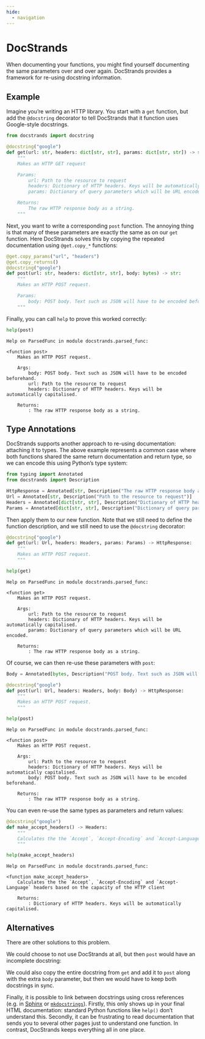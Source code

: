 ```yaml
---
hide:
  - navigation
---
```



# DocStrands

When documenting your functions, you might find yourself documenting the
same parameters over and over again. DocStrands provides a framework for
re-using docstring information.

## Example

Imagine you’re writing an HTTP library. You start with a `get` function,
but add the `@docstring` decorator to tell DocStrands that it function
uses Google-style docstrings.

``` python
from docstrands import docstring

@docstring("google")
def get(url: str, headers: dict[str, str], params: dict[str, str]) -> str:
    """
    Makes an HTTP GET request

    Params:
        url: Path to the resource to request
        headers: Dictionary of HTTP headers. Keys will be automatically capitalised.
        params: Dictionary of query parameters which will be URL encoded.

    Returns:
        The raw HTTP response body as a string.
    """
```

Next, you want to write a corresponding `post` function. The annoying
thing is that many of these parameters are exactly the same as on our
`get` function. Here DocStrands solves this by copying the repeated
documentation using `@get.copy_*` functions:

``` python
@get.copy_params("url", "headers")
@get.copy_returns()
@docstring("google")
def post(url: str, headers: dict[str, str], body: bytes) -> str:
    """
    Makes an HTTP POST request.

    Params:
        body: POST body. Text such as JSON will have to be encoded beforehand.
    """
```

Finally, you can call `help` to prove this worked correctly:

``` python
help(post)
```

    Help on ParsedFunc in module docstrands.parsed_func:

    <function post>
        Makes an HTTP POST request.

        Args:
            body: POST body. Text such as JSON will have to be encoded beforehand.
            url: Path to the resource to request
            headers: Dictionary of HTTP headers. Keys will be automatically capitalised.

        Returns:
            : The raw HTTP response body as a string.

## Type Annotations

DocStrands supports another approach to re-using documentation:
attaching it to types. The above example represents a common case where
both functions shared the same return documentation and return type, so
we can encode this using Python’s type system:

``` python
from typing import Annotated
from docstrands import Description

HttpResponse = Annotated[str, Description("The raw HTTP response body as a string.")]
Url = Annotated[str, Description("Path to the resource to request")]
Headers = Annotated[dict[str, str], Description("Dictionary of HTTP headers. Keys will be automatically capitalised.")]
Params = Annotated[dict[str, str], Description("Dictionary of query parameters which will be URL encoded.")]
```

Then apply them to our new function. Note that we still need to define
the function description, and we still need to use the `@docstring`
decorator:

``` python
@docstring("google")
def get(url: Url, headers: Headers, params: Params) -> HttpResponse:
    """
    Makes an HTTP POST request.
    """

help(get)
```

    Help on ParsedFunc in module docstrands.parsed_func:

    <function get>
        Makes an HTTP POST request.

        Args:
            url: Path to the resource to request
            headers: Dictionary of HTTP headers. Keys will be automatically capitalised.
            params: Dictionary of query parameters which will be URL encoded.

        Returns:
            : The raw HTTP response body as a string.

Of course, we can then re-use these parameters with `post`:

``` python
Body = Annotated[bytes, Description("POST body. Text such as JSON will have to be encoded beforehand.")]

@docstring("google")
def post(url: Url, headers: Headers, body: Body) -> HttpResponse:
    """
    Makes an HTTP POST request.
    """

help(post)
```

    Help on ParsedFunc in module docstrands.parsed_func:

    <function post>
        Makes an HTTP POST request.

        Args:
            url: Path to the resource to request
            headers: Dictionary of HTTP headers. Keys will be automatically capitalised.
            body: POST body. Text such as JSON will have to be encoded beforehand.

        Returns:
            : The raw HTTP response body as a string.

You can even re-use the same types as parameters and return values:

``` python
@docstring("google")
def make_accept_headers() -> Headers:
    """
    Calculates the the `Accept`, `Accept-Encoding` and `Accept-Language` headers based on the capacity of the HTTP client
    """

help(make_accept_headers)
```

    Help on ParsedFunc in module docstrands.parsed_func:

    <function make_accept_headers>
        Calculates the the `Accept`, `Accept-Encoding` and `Accept-Language` headers based on the capacity of the HTTP client

        Returns:
            : Dictionary of HTTP headers. Keys will be automatically capitalised.

## Alternatives

There are other solutions to this problem.

We could choose to not use DocStrands at all, but then `post` would have
an incomplete docstring:

We could also copy the entire docstring from `get` and add it to `post`
along with the extra `body` parameter, but then we would have to keep
both docstrings in sync.

Finally, it is possible to link between docstrings using cross
references (e.g. in
[Sphinx](https://www.sphinx-doc.org/en/master/usage/referencing.html) or
[`mkdocstrings`](https://mkdocstrings.github.io/usage/#cross-references)).
Firstly, this only shows up in your final HTML documentation: standard
Python functions like `help()` don’t understand this. Secondly, it can
be frustrating to read documentation that sends you to several other
pages just to understand one function. In contrast, DocStrands keeps
everything all in one place.

